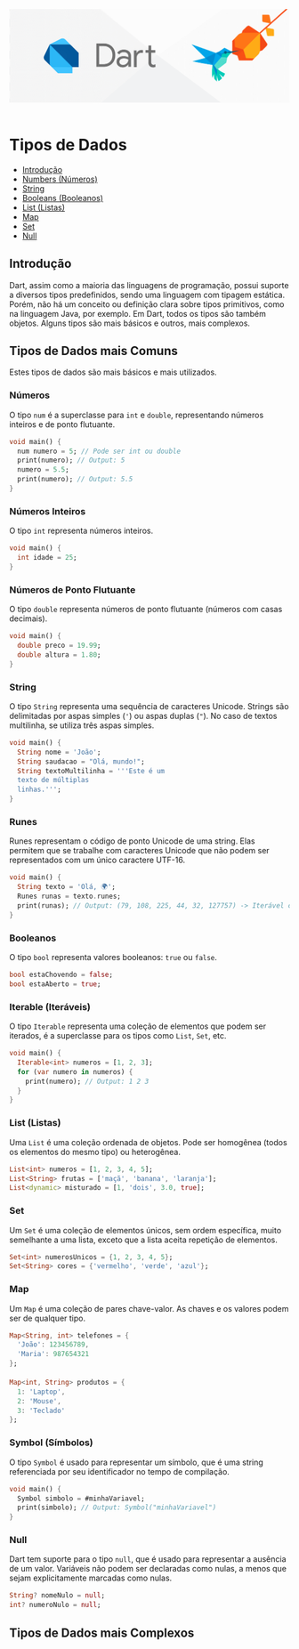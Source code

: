 <div align="center">
  <a href="https://github.com/joseferreira-dev/my-study-notes/tree/main/dart"><img src="../../banner.png"></a>
</div>
<br>

# Tipos de Dados

- [Introdução](#introdução)
- [Numbers (Números)](#numbers-números)
- [String](#string)
- [Booleans (Booleanos)](#booleans-booleanos)
- [List (Listas)](#list-listas)
- [Map](#map)
- [Set](#set)
- [Null](#null)

## Introdução

Dart, assim como a maioria das linguagens de programação, possui suporte a diversos tipos predefinidos, sendo uma linguagem com tipagem estática. Porém, não há um conceito ou definição clara sobre tipos primitivos, como na linguagem Java, por exemplo. Em Dart, todos os tipos são também objetos. Alguns tipos são mais básicos e outros, mais complexos.

## Tipos de Dados mais Comuns

Estes tipos de dados são mais básicos e mais utilizados.

### Números

O tipo `num` é a superclasse para `int` e `double`, representando números inteiros e de ponto flutuante.

```dart
void main() {
  num numero = 5; // Pode ser int ou double
  print(numero); // Output: 5
  numero = 5.5;
  print(numero); // Output: 5.5
}
```

### Números Inteiros

O tipo `int` representa números inteiros.

```dart
void main() {
  int idade = 25;
}
```

### Números de Ponto Flutuante

O tipo `double` representa números de ponto flutuante (números com casas decimais).

```dart
void main() {
  double preco = 19.99;
  double altura = 1.80;
}
```

### String

O tipo `String` representa uma sequência de caracteres Unicode. Strings são delimitadas por aspas simples (`'`) ou aspas duplas (`"`). No caso de textos multilinha, se utiliza três aspas simples.

```dart
void main() {
  String nome = 'João';
  String saudacao = "Olá, mundo!";
  String textoMultilinha = '''Este é um
  texto de múltiplas
  linhas.''';
}
```

### Runes

Runes representam o código de ponto Unicode de uma string. Elas permitem que se trabalhe com caracteres Unicode que não podem ser representados com um único caractere UTF-16.

```dart
void main() {
  String texto = 'Olá, 🌍';
  Runes runas = texto.runes;
  print(runas); // Output: (79, 108, 225, 44, 32, 127757) -> Iterável com os códigos para cada caracter da String
}
```

### Booleanos

O tipo `bool` representa valores booleanos: `true` ou `false`.

```dart
bool estaChovendo = false;
bool estaAberto = true;
```

### Iterable (Iteráveis)

O tipo `Iterable` representa uma coleção de elementos que podem ser iterados, é a superclasse para os tipos como `List`, `Set`, etc.

```dart
void main() {
  Iterable<int> numeros = [1, 2, 3];
  for (var numero in numeros) {
    print(numero); // Output: 1 2 3
  }
}
```

### List (Listas)

Uma `List` é uma coleção ordenada de objetos. Pode ser homogênea (todos os elementos do mesmo tipo) ou heterogênea.

```dart
List<int> numeros = [1, 2, 3, 4, 5];
List<String> frutas = ['maçã', 'banana', 'laranja'];
List<dynamic> misturado = [1, 'dois', 3.0, true];
```

### Set

Um `Set` é uma coleção de elementos únicos, sem ordem específica, muito semelhante a uma lista, exceto que a lista aceita repetição de elementos.

```dart
Set<int> numerosUnicos = {1, 2, 3, 4, 5};
Set<String> cores = {'vermelho', 'verde', 'azul'};
```

### Map

Um `Map` é uma coleção de pares chave-valor. As chaves e os valores podem ser de qualquer tipo.

```dart
Map<String, int> telefones = {
  'João': 123456789,
  'Maria': 987654321
};

Map<int, String> produtos = {
  1: 'Laptop',
  2: 'Mouse',
  3: 'Teclado'
};
```

### Symbol (Símbolos)

O tipo `Symbol` é usado para representar um símbolo, que é uma string referenciada por seu identificador no tempo de compilação.

```dart
void main() {
  Symbol simbolo = #minhaVariavel;
  print(simbolo); // Output: Symbol("minhaVariavel")
}
```

### Null

Dart tem suporte para o tipo `null`, que é usado para representar a ausência de um valor. Variáveis não podem ser declaradas como nulas, a menos que sejam explicitamente marcadas como nulas.

```dart
String? nomeNulo = null;
int? numeroNulo = null;
```

## Tipos de Dados mais Complexos
